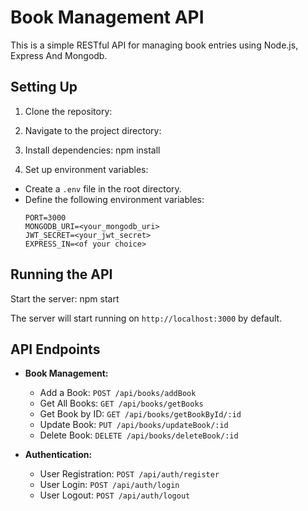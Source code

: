 # Book Management API

This is a simple RESTful API for managing book entries using Node.js, Express And Mongodb.

## Setting Up

1. Clone the repository:

2. Navigate to the project directory:

3. Install dependencies:
   npm install

4. Set up environment variables:

- Create a `.env` file in the root directory.
- Define the following environment variables:
  ```
  PORT=3000
  MONGODB_URI=<your_mongodb_uri>
  JWT_SECRET=<your_jwt_secret>
  EXPRESS_IN=<of your choice>
  ```

## Running the API

Start the server: npm start

The server will start running on `http://localhost:3000` by default.

## API Endpoints

- **Book Management:**

  - Add a Book: `POST /api/books/addBook`
  - Get All Books: `GET /api/books/getBooks`
  - Get Book by ID: `GET /api/books/getBookById/:id`
  - Update Book: `PUT /api/books/updateBook/:id`
  - Delete Book: `DELETE /api/books/deleteBook/:id`

- **Authentication:**
  - User Registration: `POST /api/auth/register`
  - User Login: `POST /api/auth/login`
  - User Logout: `POST /api/auth/logout`
